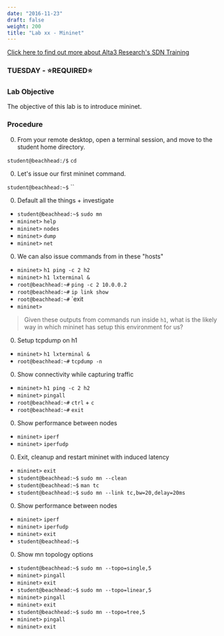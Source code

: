 ```yaml
---
date: "2016-11-23"
draft: false
weight: 200
title: "Lab xx - Mininet"
---
```

[Click here to find out more about Alta3 Research's SDN Training](https://alta3.com/courses/sdn)

### TUESDAY - &#x2B50;REQUIRED&#x2B50;

### Lab Objective
The objective of this lab is to introduce mininet.

### Procedure

0. From your remote desktop, open a terminal session, and move to the student home directory.

  `student@beachhead:/$` `cd`

0. Let's issue our first mininet command.

  `student@beachhead:~$` ``

0. Default all the things + investigate

  * `student@beachhead:~$` `sudo mn`
  * `mininet>` `help`
  * `mininet>` `nodes`
  * `mininet>` `dump`
  * `mininet>` `net`

0. We can also issue commands from in these "hosts"

  * `mininet>` `h1 ping -c 2 h2`
  * `mininet>` `h1 lxterminal &`
  * `root@beachhead:~#` `ping -c 2 10.0.0.2` 
  * `root@beachhead:~#` `ip link show` 
  * `root@beachhead:~#` `exit 
  * `mininet>`

  > Given these outputs from commands run inside `h1`, what is the likely way in which mininet has setup this environment for us?

0. Setup tcpdump on h1

  * `mininet>` `h1 lxterminal &`
  * `root@beachhead:~#` `tcpdump -n` 

0. Show connectivity while capturing traffic

  * `mininet>` `h1 ping -c 2 h2`
  * `mininet>` `pingall`
  * `root@beachhead:~#` `ctrl` + `c`
  * `root@beachhead:~#` `exit` 

0. Show performance between nodes
 
  * `mininet>` `iperf`
  * `mininet>` `iperfudp`
   
0. Exit, cleanup and restart mininet with induced latency 

  * `mininet>` `exit`
  * `student@beachhead:~$` `sudo mn --clean`
  * `student@beachhead:~$` `man tc`
  * `student@beachhead:~$` `sudo mn --link tc,bw=20,delay=20ms`

0. Show performance between nodes
 
  * `mininet>` `iperf`
  * `mininet>` `iperfudp`
  * `mininet>` `exit`
  * `student@beachhead:~$` 

0. Show mn topology options

  * `student@beachhead:~$` `sudo mn --topo=single,5` 
  * `mininet>` `pingall`
  * `mininet>` `exit`
  * `student@beachhead:~$` `sudo mn --topo=linear,5` 
  * `mininet>` `pingall`
  * `mininet>` `exit`
  * `student@beachhead:~$` `sudo mn --topo=tree,5` 
  * `mininet>` `pingall`
  * `mininet>` `exit`
